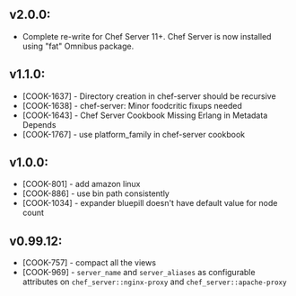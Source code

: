 ## v2.0.0:

* Complete re-write for Chef Server 11+. Chef Server is now installed using 
  "fat" Omnibus package.

## v1.1.0:

* [COOK-1637] - Directory creation in chef-server should be recursive
* [COOK-1638] - chef-server: Minor foodcritic fixups needed
* [COOK-1643] - Chef Server Cookbook Missing Erlang in Metadata Depends
* [COOK-1767] - use platform_family in chef-server cookbook

## v1.0.0:

* [COOK-801] - add amazon linux
* [COOK-886] - use bin path consistently
* [COOK-1034] - expander bluepill doesn't have default value for node
  count

## v0.99.12:

* [COOK-757] - compact all the views
* [COOK-969] - `server_name` and `server_aliases` as configurable attributes on `chef_server::nginx-proxy` and `chef_server::apache-proxy`
